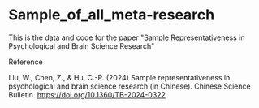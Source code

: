 # Sample_of_all_meta-research

This is the data and code for the paper "Sample Representativeness in Psychological and Brain Science Research"


Reference

Liu, W., Chen, Z., & Hu, C.-P. (2024) Sample representativeness in psychological and brain science research (in Chinese). Chinese Science Bulletin. https://doi.org/10.1360/TB-2024-0322
